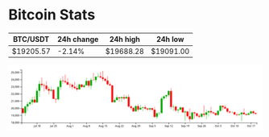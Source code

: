# Bitcoin Stats

BTC/USDT|24h change|24h high|24h low|
|---|---|---|---|
|$19205.57|-2.14%|$19688.28|$19091.00|

<img src="./chart.svg">
